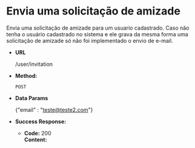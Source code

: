 # Envia uma solicitação de amizade 
Envia uma solicitação de amizade para um usuario cadastrado. Caso não tenha o usuário cadastrado no sistema e ele grava da mesma forma uma solicitação de amizade só não foi implementado o envio de e-mail.

* **URL**

  /user/invitation

* **Method:**

  `POST`

* **Data Params**

    {"email" : "teste@teste2.com"}

* **Success Response:**

  * **Code:** 200 <br />
    **Content:** 
